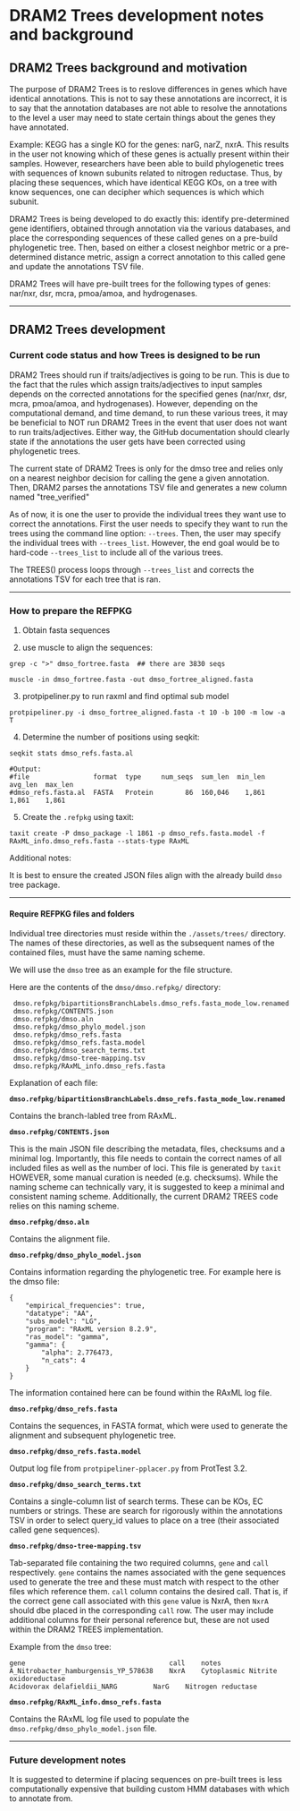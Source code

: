 # DRAM2 Trees development notes and background


## DRAM2 Trees background and motivation

The purpose of DRAM2 Trees is to reslove differences in genes which have identical annotations. This is not to say these annotations are incorrect, it is to say that the annotation databases are not able to resolve the annotations to the level a user may need to state certain things about the genes they have annotated. 

Example: KEGG has a single KO for the genes: narG, narZ, nxrA. This results in the user not knowing which of these genes is actually present within their samples. However, researchers have been able to build phylogenetic trees with sequences of known subunits related to nitrogen reductase. Thus, by placing these sequences, which have identical KEGG KOs, on a tree with know sequences, one can decipher which sequences is which which subunit. 

DRAM2 Trees is being developed to do exactly this: identify pre-determined gene identifiers, obtained through annotation via the various databases, and place the corresponding sequences of these called genes on a pre-build phylogenetic tree. Then, based on either a closest neighbor metric or a pre-determined distance metric, assign a correct annotation to this called gene and update the annotations TSV file.

DRAM2 Trees will have pre-built trees for the following types of genes: nar/nxr, dsr, mcra, pmoa/amoa, and hydrogenases.

--------

## DRAM2 Trees development

### Current code status and how Trees is designed to be run

DRAM2 Trees should run if traits/adjectives is going to be run. This is due to the fact that the rules which assign traits/adjectives to input samples depends on the corrected annotations for the specified genes (nar/nxr, dsr, mcra, pmoa/amoa, and hydrogenases). However, depending on the computational demand, and time demand, to run these various trees, it may be beneficial to NOT run DRAM2 Trees in the event that user does not want to run traits/adjectives. Either way, the GitHub documentation should clearly state if the annotations the user gets have been corrected using phylogenetic trees.

The current state of DRAM2 Trees is only for the dmso tree and relies only on a nearest neighbor decision for calling the gene a given annotation. Then, DRAM2 parses the annotations TSV file and generates a new column named "tree_verified" 

As of now, it is one the user to provide the individual trees they want use to correct the annotations. First the user needs to specify they want to run the trees using the command line option: `--trees`. Then, the user may specify the individual trees with `--trees_list`. However, the end goal would be to hard-code `--trees_list` to include all of the various trees.

The TREES() process loops through `--trees_list` and corrects the annotations TSV for each tree that is ran. 

--------

### How to prepare the REFPKG

1) Obtain fasta sequences

2) use muscle to align the sequences:

`grep -c ">" dmso_fortree.fasta  ## there are 3830 seqs`

`muscle -in dmso_fortree.fasta -out dmso_fortree_aligned.fasta`

3) protpipeliner.py to run raxml and find optimal sub model

`protpipeliner.py -i dmso_fortree_aligned.fasta -t 10 -b 100 -m low -a T`

4) Determine the number of positions using seqkit:

`seqkit stats dmso_refs.fasta.al`

```
#Output:
#file                format  type     num_seqs  sum_len  min_len  avg_len  max_len
#dmso_refs.fasta.al  FASTA   Protein        86  160,046    1,861    1,861    1,861
```

5) Create the `.refpkg` using taxit:

`taxit create -P dmso_package -l 1861 -p dmso_refs.fasta.model -f RAxML_info.dmso_refs.fasta --stats-type RAxML`

Additional notes:

It is best to ensure the created JSON files align with the already build `dmso` tree package. 

--------

#### Require REFPKG files and folders

Individual tree directories must reside within the `./assets/trees/` directory. The names of these directories, as well as the subsequent names of the contained files, must have the same naming scheme.

We will use the `dmso` tree as an example for the file structure.

Here are the contents of the `dmso/dmso.refpkg/` directory:
```
 dmso.refpkg/bipartitionsBranchLabels.dmso_refs.fasta_mode_low.renamed
 dmso.refpkg/CONTENTS.json
 dmso.refpkg/dmso.aln
 dmso.refpkg/dmso_phylo_model.json
 dmso.refpkg/dmso_refs.fasta
 dmso.refpkg/dmso_refs.fasta.model
 dmso.refpkg/dmso_search_terms.txt
 dmso.refpkg/dmso-tree-mapping.tsv
 dmso.refpkg/RAxML_info.dmso_refs.fasta
```

Explanation of each file:

**`dmso.refpkg/bipartitionsBranchLabels.dmso_refs.fasta_mode_low.renamed`**

Contains the branch-labled tree from RAxML.

**`dmso.refpkg/CONTENTS.json`**

This is the main JSON file describing the metadata, files, checksums and a minimal log. Importantly, this file needs to contain the correct names of all included files as well as the number of loci. This file is generated by `taxit` HOWEVER, some manual curation is needed (e.g. checksums). While the naming scheme can technically vary, it is suggested to keep a minimal and consistent naming scheme. Additionally, the current DRAM2 TREES code relies on this naming scheme. 

**`dmso.refpkg/dmso.aln`**

Contains the alignment file. 

**`dmso.refpkg/dmso_phylo_model.json`**

Contains information regarding the phylogenetic tree. For example here is the dmso file:

```
{
    "empirical_frequencies": true, 
    "datatype": "AA", 
    "subs_model": "LG", 
    "program": "RAxML version 8.2.9", 
    "ras_model": "gamma", 
    "gamma": {
        "alpha": 2.776473, 
        "n_cats": 4
    }
}
```

The information contained here can be found within the RAxML log file.

**`dmso.refpkg/dmso_refs.fasta`**

Contains the sequences, in FASTA format, which were used to generate the alignment and subsequent phylogenetic tree.

**`dmso.refpkg/dmso_refs.fasta.model`**

Output log file from `protpipeliner-pplacer.py` from ProtTest 3.2.

**`dmso.refpkg/dmso_search_terms.txt`**

Contains a single-column list of search terms. These can be KOs, EC numbers or strings. These are search for rigorously within the annotations TSV in order to select query_id values to place on a tree (their associated called gene sequences).

**`dmso.refpkg/dmso-tree-mapping.tsv`**

Tab-separated file containing the two required columns, `gene` and `call` respectively. `gene` contains the names associated with the gene sequences used to generate the tree and these must match with respect to the other files which reference them. `call` column contains the desired call. That is, if the correct gene call associated with this `gene` value is NxrA, then `NxrA` should dbe placed in the corresponding `call` row. The user may include additional columns for their personal reference but, these are not used within the DRAM2 TREES implementation. 

Example from the `dmso` tree:

```
gene	                                call	notes
A_Nitrobacter_hamburgensis_YP_578638  	NxrA	Cytoplasmic Nitrite oxidoreductase
Acidovorax delafieldii_NARG	        NarG	Nitrogen reductase
```

**`dmso.refpkg/RAxML_info.dmso_refs.fasta`**

Contains the RAxML log file used to populate the `dmso.refpkg/dmso_phylo_model.json` file.

--------

### Future development notes

It is suggested to determine if placing sequences on pre-built trees is less computationally expensive that building custom HMM databases with which to annotate from. 



